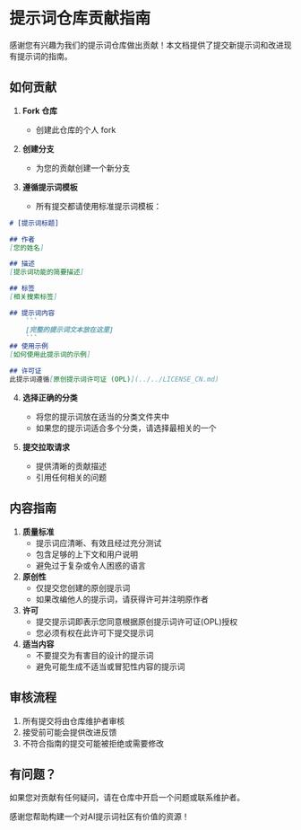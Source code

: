 # 提示词仓库贡献指南

感谢您有兴趣为我们的提示词仓库做出贡献！本文档提供了提交新提示词和改进现有提示词的指南。

## 如何贡献

1. **Fork 仓库**
   - 创建此仓库的个人 fork

2. **创建分支**
   - 为您的贡献创建一个新分支

3. **遵循提示词模板**
   - 所有提交都请使用标准提示词模板：

```markdown
# [提示词标题]

## 作者
[您的姓名]

## 描述
[提示词功能的简要描述]

## 标签
[相关搜索标签]

## 提示词内容
    ```
    [完整的提示词文本放在这里]
    ```  
## 使用示例
[如何使用此提示词的示例]

## 许可证
此提示词遵循[原创提示词许可证 (OPL)](../../LICENSE_CN.md)

```
4. **选择正确的分类**
   - 将您的提示词放在适当的分类文件夹中
   - 如果您的提示词适合多个分类，请选择最相关的一个

5. **提交拉取请求**
   - 提供清晰的贡献描述
   - 引用任何相关的问题

## 内容指南
1. **质量标准**
   - 提示词应清晰、有效且经过充分测试
   - 包含足够的上下文和用户说明
   - 避免过于复杂或令人困惑的语言
2. **原创性**
   - 仅提交您创建的原创提示词
   - 如果改编他人的提示词，请获得许可并注明原作者
3. **许可**
   - 提交提示词即表示您同意根据原创提示词许可证(OPL)授权
   - 您必须有权在此许可下提交提示词
4. **适当内容**
   - 不要提交为有害目的设计的提示词
   - 避免可能生成不适当或冒犯性内容的提示词

## 审核流程
1. 所有提交将由仓库维护者审核
2. 接受前可能会提供改进反馈
3. 不符合指南的提交可能被拒绝或需要修改

## 有问题？
如果您对贡献有任何疑问，请在仓库中开启一个问题或联系维护者。

感谢您帮助构建一个对AI提示词社区有价值的资源！
